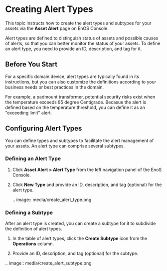 # Creating Alert Types

This topic instructs how to create the alert types and subtypes for your assets via the **Asset Alert** page on EnOS Console.

Alert types are defined to distinguish status of assets and possible causes of alerts, so that you can better monitor the status of your assets. To define an alert type, you need to provide an ID, description, and tag for it.

## Before You Start

For a specific domain device, alert types are typically found in its instructions, but you can also customize the definitions according to your business needs or best practices in the domain.

For example, a padmount transformer, potential security risks exist when the temperature exceeds 85 degree Centigrade. Becasue the alert is defined based on the temperature threshold, you can define it as an "exceeding limit" alert.

## Configuring Alert Types

You can define types and subtypes to facilitate the alert management of your assets. An alert type can comprise several subtypes.

### Defining an Alert Type

1. Click **Asset Alert > Alert Type** from the left navigation panel of the EnoS Console.

2. Click **New Type** and provide an ID, description, and tag (optional) for the alert type.

   .. image:: media/create_alert_type.png
      

### Defining a Subtype

After an alert type is created, you can create a subtype for it to subdivide the definition of alert types.

1. In the table of alert types, click the **Create Subtype** icon from the **Operations** column.

2. Provide an ID, description, and tag (optional) for the subtype.

.. image:: media/create_alert_subtype.png
   

<!--end-->
